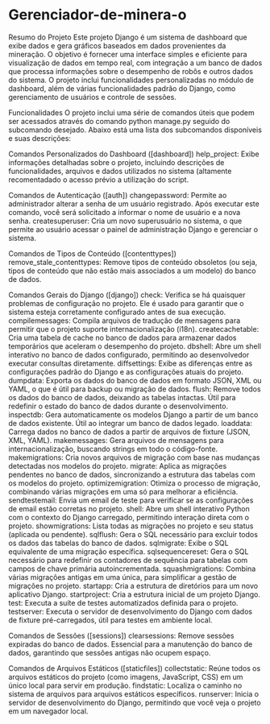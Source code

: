 # Gerenciador-de-minera-o
Resumo do Projeto
    Este projeto Django é um sistema de dashboard que exibe dados e gera gráficos baseados 
    em dados provenientes da mineração. O objetivo é fornecer uma interface simples e eficiente 
    para visualização de dados em tempo real, com integração a um banco de dados que processa 
    informações sobre o desempenho de robôs e outros dados do sistema.
    O projeto inclui funcionalidades personalizadas no módulo de dashboard, além de várias 
    funcionalidades padrão do Django, como gerenciamento de usuários e controle de sessões.

Funcionalidades
    O projeto inclui uma série de comandos úteis que podem ser acessados através do comando 
    python manage.py seguido do subcomando desejado. Abaixo está uma lista dos subcomandos 
    disponíveis e suas descrições:
    
Comandos Personalizados do Dashboard ([dashboard])
    help_project: Exibe informações detalhadas sobre o projeto, incluindo descrições de funcionalidades, 
    arquivos e dados utilizados no sistema (altamente recomentadado o acesso prévio a utilização do script.
    
Comandos de Autenticação ([auth])
    changepassword: Permite ao administrador alterar a senha de um usuário registrado. Após 
    executar este comando, você será solicitado a informar o nome de usuário e a nova senha.
    createsuperuser: Cria um novo superusuário no sistema, o que permite ao usuário acessar o 
    painel de administração Django e gerenciar o sistema.

Comandos de Tipos de Conteúdo ([contenttypes])
    remove_stale_contenttypes: Remove tipos de conteúdo obsoletos (ou seja, tipos de conteúdo 
    que não estão mais associados a um modelo) do banco de dados.

Comandos Gerais do Django ([django])
    check: Verifica se há quaisquer problemas de configuração no projeto. Ele é usado para garantir 
    que o sistema esteja corretamente configurado antes de sua execução.
    compilemessages: Compila arquivos de tradução de mensagens para permitir que o projeto suporte 
    internacionalização (i18n).
    createcachetable: Cria uma tabela de cache no banco de dados para armazenar dados temporários 
    que aceleram o desempenho do projeto.
    dbshell: Abre um shell interativo no banco de dados configurado, permitindo ao desenvolvedor 
    executar consultas diretamente.
    diffsettings: Exibe as diferenças entre as configurações padrão do Django e as configurações 
    atuais do projeto.
    dumpdata: Exporta os dados do banco de dados em formato JSON, XML ou YAML, o que é útil para 
    backup ou migração de dados.
    flush: Remove todos os dados do banco de dados, deixando as tabelas intactas. Útil para redefinir 
    o estado do banco de dados durante o desenvolvimento.
    inspectdb: Gera automaticamente os modelos Django a partir de um banco de dados existente. Útil 
    ao integrar um banco de dados legado.
    loaddata: Carrega dados no banco de dados a partir de arquivos de fixture (JSON, XML, YAML).
    makemessages: Gera arquivos de mensagens para internacionalização, buscando strings em todo o 
    código-fonte.
    makemigrations: Cria novos arquivos de migração com base nas mudanças detectadas nos modelos do 
    projeto.
    migrate: Aplica as migrações pendentes no banco de dados, sincronizando a estrutura das tabelas 
    com os modelos do projeto.
    optimizemigration: Otimiza o processo de migração, combinando várias migrações em uma só para 
    melhorar a eficiência.
    sendtestemail: Envia um email de teste para verificar se as configurações de email estão corretas 
    no projeto.
    shell: Abre um shell interativo Python com o contexto do Django carregado, permitindo interação 
    direta com o projeto.
    showmigrations: Lista todas as migrações no projeto e seu status (aplicada ou pendente).
    sqlflush: Gera o SQL necessário para excluir todos os dados das tabelas do banco de dados.
    sqlmigrate: Exibe o SQL equivalente de uma migração específica.
    sqlsequencereset: Gera o SQL necessário para redefinir os contadores de sequência para tabelas 
    com campos de chave primária autoincrementada.
    squashmigrations: Combina várias migrações antigas em uma única, para simplificar a gestão de 
    migrações no projeto.
    startapp: Cria a estrutura de diretórios para um novo aplicativo Django.
    startproject: Cria a estrutura inicial de um projeto Django.
    test: Executa a suíte de testes automatizados definida para o projeto.
    testserver: Executa o servidor de desenvolvimento do Django com dados de fixture pré-carregados, 
    útil para testes em ambiente local.

Comandos de Sessões ([sessions])
    clearsessions: Remove sessões expiradas do banco de dados. Essencial para a manutenção do banco de 
    dados, garantindo que sessões antigas não ocupem espaço.

Comandos de Arquivos Estáticos ([staticfiles])
    collectstatic: Reúne todos os arquivos estáticos do projeto (como imagens, JavaScript, CSS) em um 
    único local para servir em produção.
    findstatic: Localiza o caminho no sistema de arquivos para arquivos estáticos específicos.
    runserver: Inicia o servidor de desenvolvimento do Django, permitindo que você veja o projeto em um 
    navegador local.
